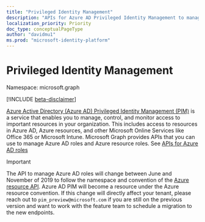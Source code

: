 ```yaml
---
title: "Privileged Identity Management"
description: "APIs for Azure AD Privileged Identity Management to manage Azure Active Directory roles and Azure resource roles."
localization_priority: Priority
doc_type: conceptualPageType
author: "davidmu1"
ms.prod: "microsoft-identity-platform"
---
```


# Privileged Identity Management

Namespace: microsoft.graph

[!INCLUDE [beta-disclaimer](../../includes/beta-disclaimer.md)]

[Azure Active Directory (Azure AD) Privileged Identity Management (PIM)](https://docs.microsoft.com/azure/active-directory/privileged-identity-management/pim-configure) is a service that enables you to manage, control, and monitor access to important resources in your organization. This includes access to resources in Azure AD, Azure resources, and other Microsoft Online Services like Office 365 or Microsoft Intune. Microsoft Graph provides APIs that you can use to manage Azure AD roles and Azure resource roles. See [APIs for Azure AD roles](privilegedidentitymanagement-resources.md)

> [!IMPORTANT]
> The API to manage Azure AD roles will change between June and November of 2019 to follow the namespace and convention of the [Azure resource API](privilegedidentitymanagement-resources.md). Azure AD PIM will become a resource under the Azure resource convention. If this change will directly affect your tenant, please reach out to `pim_preview@microsoft.com` if you are still on the previous version and want to work with the feature team to schedule a migration to the new endpoints.

<!-- uuid: 8fcb5dbc-d5aa-4681-8e31-b001d5168d79
2015-10-25 14:57:30 UTC -->
<!--
{
  "type": "#page.annotation",
  "description": "Service root",
  "keywords": "",
  "section": "documentation",
  "tocPath": "",
  "suppressions": []
}
-->
